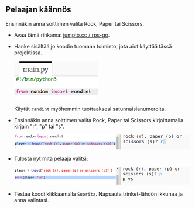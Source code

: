 ## Pelaajan käännös

Ensinnäkin anna soittimen valita Rock, Paper tai Scissors.

+ Avaa tämä rihkama: <a href="http://jumpto.cc/rps-go" target="_blank">jumpto.cc / rps-go</a>.

+ Hanke sisältää jo koodin tuomaan toiminto, jota aiot käyttää tässä projektissa.
    
    ![kuvakaappaus](images/rps-imports.png)
    
    Käytät `randint` myöhemmin tuottaaksesi satunnaisia ​​numeroita.

+ Ensinnäkin anna soittimen valita Rock, Paper tai Scissors kirjoittamalla kirjain "r", "p" tai "s".
    
    ![kuvakaappaus](images/rps-input.png)

+ Tulosta nyt mitä pelaaja valitsi:
    
    ![kuvakaappaus](images/rps-player.png)

+ Testaa koodi klikkaamalla `Suorita`. Napsauta trinket-lähdön ikkunaa ja anna valintasi.